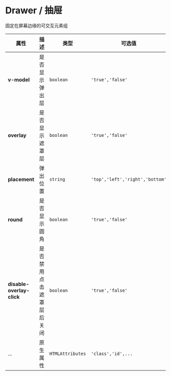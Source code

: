 # Drawer / 抽屉

固定在屏幕边缘的可交互元素组

<playground title="默认的" name="ex-drawer-default" />

<playground title="定位" name="ex-drawer-placement" />

<attributes>

<attributes-title title="Loading Props" />

| 属性                      | 描述                     | 类型             | 可选值                          | 默认    |
| ------------------------- | ------------------------ | ---------------- | ------------------------------- | ------- |
| **v-model**               | 是否显示弹出层           | `boolean`        | `'true','false'`                | `false` |
| **overlay**               | 是否显示遮罩层           | `boolean`        | `'true','false'`                | `true`  |
| **placement**             | 弹出位置                 | `string`         | `'top','left','right','bottom'` | `right` |
| **round**                 | 是否显示圆角             | `boolean`        | `'true','false'`                | `true`  |
| **disable-overlay-click** | 是否禁用点击遮罩层后关闭 | `boolean`        | `'true','false'`                | `false` |
| ...                       | 原生属性                 | `HTMLAttributes` | `'class','id',...`              | `-`     |

</attributes>
